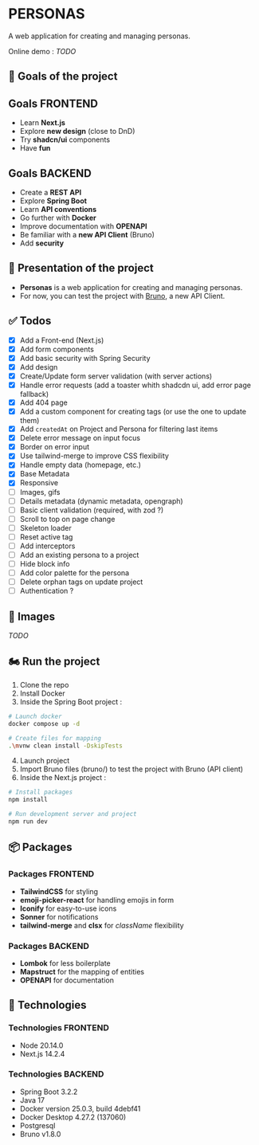 # PERSONAS

A web application for creating and managing personas.

Online demo : *TODO*

## :rocket: Goals of the project

## Goals FRONTEND

* Learn **Next.js**
* Explore **new design** (close to DnD)
* Try **shadcn/ui** components
* Have **fun**

## Goals BACKEND

* Create a **REST API**
* Explore **Spring Boot**
* Learn **API conventions**
* Go further with **Docker**
* Improve documentation with **OPENAPI**
* Be familiar with a **new API Client** (Bruno)
* Add **security**

## :dart: Presentation of the project

* **Personas** is a web application for creating and managing personas.
* For now, you can test the project with [Bruno](https://www.usebruno.com/), a new API Client.

## :white_check_mark: Todos

* [x] Add a Front-end (Next.js)
* [x] Add form components
* [x] Add basic security with Spring Security
* [x] Add design
* [x] Create/Update form server validation (with server actions)
* [x] Handle error requests (add a toaster whith shadcdn ui, add error page fallback)
* [x] Add 404 page
* [x] Add a custom component for creating tags (or use the one to update them)
* [x] Add `createdAt` on Project and Persona for filtering last items
* [x] Delete error message on input focus
* [x] Border on error input
* [x] Use tailwind-merge to improve CSS flexibility
* [x] Handle empty data (homepage, etc.)
* [x] Base Metadata
* [x] Responsive
* [ ] Images, gifs
* [ ] Details metadata (dynamic metadata, opengraph)
* [ ] Basic client validation (required, with zod ?)
* [ ] Scroll to top on page change
* [ ] Skeleton loader
* [ ] Reset active tag
* [ ] Add interceptors
* [ ] Add an existing persona to a project
* [ ] Hide block info
* [ ] Add color palette for the persona
* [ ] Delete orphan tags on update project
* [ ] Authentication ?
  
## :iphone: Images

*TODO*

## 🏍 Run the project
1. Clone the repo
2. Install Docker
3. Inside the Spring Boot project :
```bash
# Launch docker
docker compose up -d

# Create files for mapping
.\mvnw clean install -DskipTests
```
4. Launch project
5. Import Bruno files (bruno/) to test the project with Bruno (API client)
6. Inside the Next.js project :
```bash
# Install packages
npm install

# Run development server and project
npm run dev
```

## :package: Packages

### Packages FRONTEND

* **TailwindCSS** for styling
* **emoji-picker-react** for handling emojis in form
* **Iconify** for easy-to-use icons
* **Sonner** for notifications
* **tailwind-merge** and **clsx** for *className* flexibility

### Packages BACKEND

* **Lombok** for less boilerplate
* **Mapstruct** for the mapping of entities
* **OPENAPI** for documentation

## :pushpin: Technologies

### Technologies FRONTEND

* Node 20.14.0
* Next.js 14.2.4

### Technologies BACKEND

* Spring Boot 3.2.2
* Java 17
* Docker version 25.0.3, build 4debf41
* Docker Desktop 4.27.2 (137060)
* Postgresql
* Bruno v1.8.0
